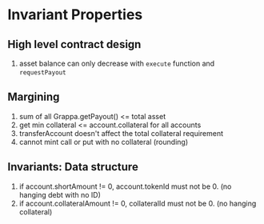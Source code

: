 # Invariant Properties

## High level contract design

1. asset balance can only decrease with `execute` function and `requestPayout`

## Margining

1. sum of all Grappa.getPayout() <= total asset 
2. get min collateral <= account.collateral for all accounts
3. transferAccount doesn't affect the total collateral requirement
4. cannot mint call or put with no collateral (rounding)

## Invariants: Data structure

1. if account.shortAmount != 0, account.tokenId must not be 0. (no hanging debt with no ID)
2. if account.collateralAmount != 0, collateralId must not be 0. (no hanging collateral)